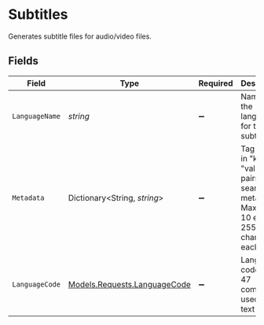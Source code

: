 # Subtitles

Generates subtitle files for audio/video files.



## Fields

| Field                                                                                                  | Type                                                                                                   | Required                                                                                               | Description                                                                                            | Example                                                                                                |
| ------------------------------------------------------------------------------------------------------ | ------------------------------------------------------------------------------------------------------ | ------------------------------------------------------------------------------------------------------ | ------------------------------------------------------------------------------------------------------ | ------------------------------------------------------------------------------------------------------ |
| `LanguageName`                                                                                         | *string*                                                                                               | :heavy_minus_sign:                                                                                     | Name of the language for the subtitles.                                                                | english                                                                                                |
| `Metadata`                                                                                             | Dictionary<String, *string*>                                                                           | :heavy_minus_sign:                                                                                     | Tag a video in "key" : "value" pairs for searchable metadata. Maximum 10 entries, 255 characters each. | {<br/>"key1": "value1"<br/>}                                                                           |
| `LanguageCode`                                                                                         | [Models.Requests.LanguageCode](../../Models/Requests/LanguageCode.md)                                  | :heavy_minus_sign:                                                                                     | Language codes (BCP 47 compliant) used for text files.<br/>                                            | en                                                                                                     |